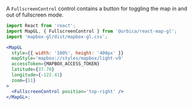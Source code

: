 A `FullscreenControl` control contains a button for toggling the map in and out of fullscreen mode.

```jsx
import React from 'react';
import MapGL, { FullscreenControl } from '@urbica/react-map-gl';
import 'mapbox-gl/dist/mapbox-gl.css';

<MapGL
  style={{ width: '100%', height: '400px' }}
  mapStyle='mapbox://styles/mapbox/light-v9'
  accessToken={MAPBOX_ACCESS_TOKEN}
  latitude={37.78}
  longitude={-122.41}
  zoom={11}
>
  <FullscreenControl position='top-right' />
</MapGL>;
```
